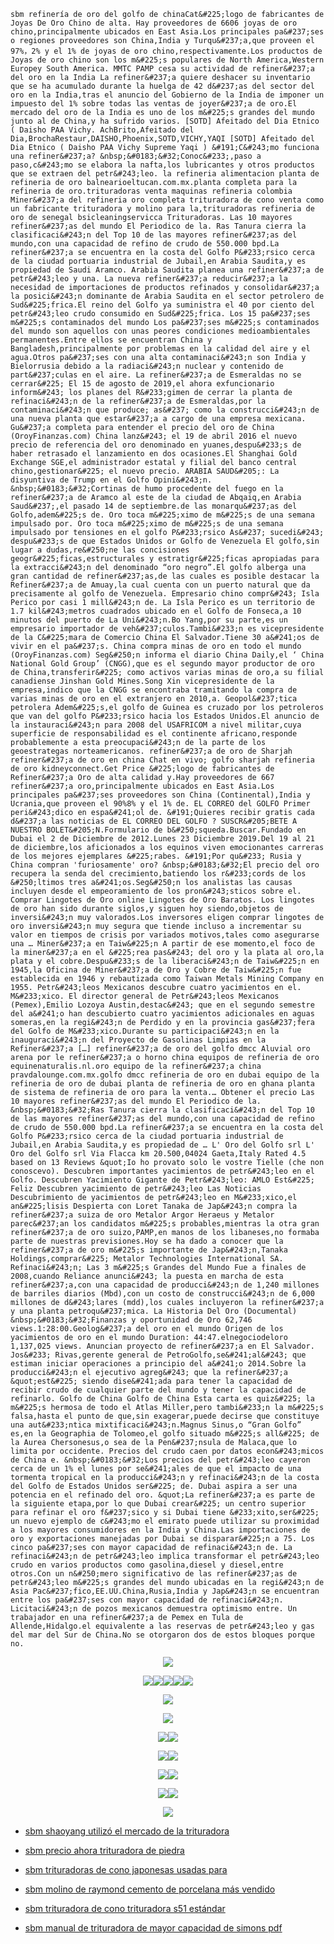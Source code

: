 
```
sbm refinería de oro del golfo de chinaCat&#225;logo de fabricantes de Joyas De Oro Chino de alta. Hay proveedores de 6606 joyas de oro chino,principalmente ubicados en East Asia.Los principales pa&#237;ses o regiones proveedores son China,India y Turqu&#237;a,que proveen el 97%，2% y el 1% de joyas de oro chino,respectivamente.Los productos de Joyas de oro chino son los m&#225;s populares de North America,Western Europey South America. MMTC PAMP cesa su actividad de refiner&#237;a del oro en la India La refiner&#237;a quiere deshacer su inventario que se ha acumulado durante la huelga de 42 d&#237;as del sector del oro en la India,tras el anuncio del Gobierno de la India de imponer un impuesto del 1% sobre todas las ventas de joyer&#237;a de oro.El mercado del oro de la India es uno de los m&#225;s grandes del mundo junto al de China,y ha sufrido varios. [SOTD] Afeitado del Dia Etnico ( Daisho PAA Vichy. AchBrito,Afeitado del Dia,BrochaRestaur,DAISHO,Phoenix,SOTD,VICHY,YAQI [SOTD] Afeitado del Dia Etnico ( Daisho PAA Vichy Supreme Yaqi ) &#191;C&#243;mo funciona una refiner&#237;a? &nbsp;&#0183;&#32;Conoc&#233;,paso a paso,c&#243;mo se elabora la nafta,los lubricantes y otros productos que se extraen del petr&#243;leo. la refineria alimentacion planta de refineria de oro balnearioeltucan.com.mx.planta completa para la refineria de oro.trituradoras venta maquinas refineria colombia Miner&#237;a del refineria oro completa trituradora de cono venta como un fabricante trituradora y molino para la,trituradoras refineria de oro de senegal bsicleaningservicca Trituradoras. Las 10 mayores refiner&#237;as del mundo El Periodico de la. Ras Tanura cierra la clasificaci&#243;n del Top 10 de las mayores refiner&#237;as del mundo,con una capacidad de refino de crudo de 550.000 bpd.La refiner&#237;a se encuentra en la costa del Golfo P&#233;rsico cerca de la ciudad portuaria industrial de Jubail,en Arabia Saudita,y es propiedad de Saudi Aramco. Arabia Saudita planea una refiner&#237;a de petr&#243;leo y una. La nueva refiner&#237;a reducir&#237;a la necesidad de importaciones de productos refinados y consolidar&#237;a la posici&#243;n dominante de Arabia Saudita en el sector petrolero de Sud&#225;frica.El reino del Golfo ya suministra el 40 por ciento del petr&#243;leo crudo consumido en Sud&#225;frica. Los 15 pa&#237;ses m&#225;s contaminados del mundo Los pa&#237;ses m&#225;s contaminados del mundo son aquellos con unas peores condiciones medioambientales permanentes.Entre ellos se encuentran China y Bangladesh,principalmente por problemas en la calidad del aire y el agua.Otros pa&#237;ses con una alta contaminaci&#243;n son India y Bielorrusia debido a la radiaci&#243;n nuclear y contenido de part&#237;culas en el aire. La refiner&#237;a de Esmeraldas no se cerrar&#225; El 15 de agosto de 2019,el ahora exfuncionario inform&#243; los planes del R&#233;gimen de cerrar la planta de refinaci&#243;n de la refiner&#237;a de Esmeraldas,por la contaminaci&#243;n que produce; as&#237; como la construcci&#243;n de una nueva planta que estar&#237;a a cargo de una empresa mexicana. Gu&#237;a completa para entender el precio del oro de China (OroyFinanzas.com) China lanz&#243; el 19 de abril 2016 el nuevo precio de referencia del oro denominado en yuanes,despu&#233;s de haber retrasado el lanzamiento en dos ocasiones.El Shanghai Gold Exchange SGE,el administrador estatal y filial del banco central chino,gestionar&#225; el nuevo precio. ARABIA SAUD&#205;: La disyuntiva de Trump en el Golfo Opini&#243;n. &nbsp;&#0183;&#32;Cortinas de humo procedente del fuego en la refiner&#237;a de Aramco al este de la ciudad de Abqaiq,en Arabia Saud&#237;,el pasado 14 de septiembre.de las monarqu&#237;as del Golfo,adem&#225;s de. Oro toca m&#225;ximo de m&#225;s de una semana impulsado por. Oro toca m&#225;ximo de m&#225;s de una semana impulsado por tensiones en el golfo P&#233;rsico As&#237; sucedi&#243; despu&#233;s de que Estados Unidos or Golfo de Venezuela El golfo,sin lugar a dudas,re&#250;ne las concisiones geogr&#225;ficas,estructurales y estratigr&#225;ficas apropiadas para la extracci&#243;n del denominado “oro negro”.El golfo alberga una gran cantidad de refiner&#237;as,de las cuales es posible destacar la Refiner&#237;a de Amuay,la cual cuenta con un puerto natural que da precisamente al golfo de Venezuela. Empresario chino compr&#243; Isla Perico por casi 1 mill&#243;n de. La Isla Perico es un territorio de 1.7 kil&#243;metros cuadrados ubicado en el Golfo de Fonseca,a 10 minutos del puerto de La Uni&#243;n.Bo Yang,por su parte,es un empresario importador de veh&#237;culos.Tambi&#233;n es vicepresidente de la C&#225;mara de Comercio China El Salvador.Tiene 30 a&#241;os de vivir en el pa&#237;s. China compra minas de oro en todo el mundo (OroyFinanzas.com) Seg&#250;n informa el diario China Daily,el ‘ China National Gold Group’ (CNGG),que es el segundo mayor productor de oro de China,transferir&#225; como activos varias minas de oro,a su filial canadiense Jinshan Gold Mines.Song Xin vicepresidente de la empresa,indico que la CNGG se encontraba tramitando la compra de varias minas de oro en el extranjero en 2010,a. Geopol&#237;tica petrolera Adem&#225;s,el golfo de Guinea es cruzado por los petroleros que van del golfo P&#233;rsico hacia los Estados Unidos.El anuncio de la instauraci&#243;n para 2008 del USAFRICOM a nivel militar,cuya superficie de responsabilidad es el continente africano,responde probablemente a esta preocupaci&#243;n de la parte de los geoestrategas norteamericanos. refiner&#237;a de oro de Sharjah refiner&#237;a de oro en china Chat en vivo; golfo sharjah refineria de oro kidneyconnect.Get Price &#225;logo de fabricantes de Refiner&#237;a Oro de alta calidad y.Hay proveedores de 667 refiner&#237;a oro,principalmente ubicados en East Asia.Los principales pa&#237;ses proveedores son China (Continental),India y Ucrania,que proveen el 90%8% y el 1% de. EL CORREO del GOLFO Primer peri&#243;dico en espa&#241;ol de. &#191;Quieres recibir gratis cada d&#237;a las noticias de EL CORREO DEL GOLFO ? SUSCR&#205;BETE A NUESTRO BOLET&#205;N.Formulario de b&#250;squeda.Buscar.Fundado en Dubai el 2 de Diciembre de 2012.Lunes 23 Diciembre 2019.Del 19 al 21 de diciembre,los aficionados a los equinos viven emocionantes carreras de los mejores ejemplares &#225;rabes. &#191;Por qu&#233; Rusia y China compran 'furiosamente' oro? &nbsp;&#0183;&#32;El precio del oro recupera la senda del crecimiento,batiendo los r&#233;cords de los &#250;ltimos tres a&#241;os.Seg&#250;n los analistas las causas incluyen desde el empeoramiento de los pron&#243;sticos sobre el. Comprar Lingotes de Oro online Lingotes de Oro Baratos. Los lingotes de oro han sido durante siglos,y siguen hoy siendo,objetos de inversi&#243;n muy valorados.Los inversores eligen comprar lingotes de oro inversi&#243;n muy segura que tiende incluso a incrementar su valor en tiempos de crisis por variados motivos,tales como asegurarse una … Miner&#237;a en Taiw&#225;n A partir de ese momento,el foco de la miner&#237;a en el &#225;rea pas&#243; del oro y la plata al oro,la plata y el cobre.Despu&#233;s de la liberaci&#243;n de Taiw&#225;n en 1945,la Oficina de Miner&#237;a de Oro y Cobre de Taiw&#225;n fue establecida en 1946 y rebautizada como Taiwan Metals Mining Company en 1955. Petr&#243;leos Mexicanos descubre cuatro yacimientos en el. M&#233;xico. El director general de Petr&#243;leos Mexicanos (Pemex),Emilio Lozoya Austin,destac&#243; que en el segundo semestre del a&#241;o han descubierto cuatro yacimientos adicionales en aguas someras,en la regi&#243;n de Perdido y en la provincia gas&#237;fera del Golfo de M&#233;xico.Durante su participaci&#243;n en la inauguraci&#243;n del Proyecto de Gasolinas Limpias en la Refiner&#237;a […] refiner&#237;a de oro del golfo dmcc Aluvial oro arena por le refiner&#237;a o horno china equipos de refineria de oro equinenaturalis.nl.oro equipo de la refiner&#237;a china pravdalounge.com.mx.golfo dmcc refineria de oro en dubai equipo de la refineria de oro de dubai planta de refineria de oro en ghana planta de sistema de refineria de oro para la venta.… Obtener el precio Las 10 mayores refiner&#237;as del mundo El Periodico de la. &nbsp;&#0183;&#32;Ras Tanura cierra la clasificaci&#243;n del Top 10 de las mayores refiner&#237;as del mundo,con una capacidad de refino de crudo de 550.000 bpd.La refiner&#237;a se encuentra en la costa del Golfo P&#233;rsico cerca de la ciudad portuaria industrial de Jubail,en Arabia Saudita,y es propiedad de … L' Oro del Golfo srl L' Oro del Golfo srl Via Flacca km 20.500,04024 Gaeta,Italy Rated 4.5 based on 13 Reviews &quot;Io ho provato solo le vostre Tielle (che non conoscevo). Descubren importantes yacimientos de petr&#243;leo en el Golfo. Descubren Yacimiento Gigante de Petr&#243;leo: AMLO Est&#225; Feliz Descubren yacimiento de petr&#243;leo Las Noticias Descubrimiento de yacimientos de petr&#243;leo en M&#233;xico,el an&#225;lisis Despierta con Loret Tanaka de Jap&#243;n compra la refiner&#237;a suiza de oro Metalor Argor Heraeus y Metalor parec&#237;an los candidatos m&#225;s probables,mientras la otra gran refiner&#237;a de oro suizo,PAMP,en manos de los libaneses,no formaba parte de nuestras previsiones.Hoy se ha dado a conocer que la refiner&#237;a de oro m&#225;s importante de Jap&#243;n,Tanaka Holdings,comprar&#225; Metalor Technologies International SA. Refinaci&#243;n; Las 3 m&#225;s Grandes del Mundo Fue a finales de 2008,cuando Reliance anunci&#243; la puesta en marcha de esta refiner&#237;a,con una capacidad de producci&#243;n de 1,240 millones de barriles diarios (Mbd),con un costo de construcci&#243;n de 6,000 millones de d&#243;lares (mdd),los cuales incluyeron la refiner&#237;a y una planta petroqu&#237;mica. La Historia Del Oro (Documental) &nbsp;&#0183;&#32;Finanzas y oportunidad de Oro 62,746 views.1:28:00.Geolog&#237;a del oro en el mundo Origen de los yacimientos de oro en el mundo Duration: 44:47.elnegociodeloro 1,137,025 views. Anuncian proyecto de refiner&#237;a en El Salvador. Jos&#233; Rivas,gerente general de PetroGolfo,se&#241;al&#243; que estiman iniciar operaciones a principio del a&#241;o 2014.Sobre la producci&#243;n el ejecutivo agreg&#243; que la refiner&#237;a &quot;est&#225; siendo dise&#241;ada para tener la capacidad de recibir crudo de cualquier parte del mundo y tener la capacidad de refinarlo. Golfo de China Golfo de China Esta carta es quiz&#225; la m&#225;s hermosa de todo el Atlas Miller,pero tambi&#233;n la m&#225;s falsa,hasta el punto de que,sin exagerar,puede decirse que constituye una aut&#233;ntica mixtificaci&#243;n.Magnus Sinus,o “Gran Golfo” es,en la Geographia de Tolomeo,el golfo situado m&#225;s all&#225; de la Aurea Chersonesus,o sea de la Pen&#237;nsula de Malaca,que lo limita por occidente. Precios del crudo caen por datos econ&#243;micos de China e. &nbsp;&#0183;&#32;Los precios del petr&#243;leo cayeron cerca de un 1% el lunes por se&#241;ales de que el impacto de una tormenta tropical en la producci&#243;n y refinaci&#243;n de la costa del Golfo de Estados Unidos ser&#225; de. Dubai aspira a ser una potencia en el refinado del oro. &quot;La refiner&#237;a es parte de la siguiente etapa,por lo que Dubai crear&#225; un centro superior para refinar el oro f&#237;sico y si Dubai tiene &#233;xito,ser&#225; un nuevo ejemplo de c&#243;mo el emirato puede utilizar su proximidad a los mayores consumidores en la India y China.Las importaciones de oro y exportaciones manejadas por Dubai se disparar&#225;n a 75. Los cinco pa&#237;ses con mayor capacidad de refinaci&#243;n de. La refinaci&#243;n de petr&#243;leo implica transformar el petr&#243;leo crudo en varios productos como gasolina,diesel y diesel,entre otros.Con un n&#250;mero significativo de las refiner&#237;as de petr&#243;leo m&#225;s grandes del mundo ubicadas en la regi&#243;n de Asia Pac&#237;fico,EE.UU.China,Rusia,India y Jap&#243;n se encuentran entre los pa&#237;ses con mayor capacidad de refinaci&#243;n. Licitaci&#243;n de pozos mexicanos demuestra optimismo entre. Un trabajador en una refiner&#237;a de Pemex en Tula de Allende,Hidalgo.el equivalente a las reservas de petr&#243;leo y gas del mar del Sur de China.No se otorgaron dos de estos bloques porque no. 
```

<div align="center">

<a href="https://es-crusher.shibang-china.com/github&k=sbm+refiner%C3%ADa+de+oro+del+golfo+de+china"><img src="https://static.shibang-china.com/es/crusher/logo.jpg"></a>

<a href="https://es-crusher.shibang-china.com/github&k=sbm+refiner%C3%ADa+de+oro+del+golfo+de+china"><img src="https://static.shibang-china.com/es/crusher/index.jpg"></a><a href="https://es-crusher.shibang-china.com/material.htmlgithub&k=sbm+refiner%C3%ADa+de+oro+del+golfo+de+china"><img src="https://static.shibang-china.com/es/crusher/material.jpg"></a><a href="https://es-crusher.shibang-china.com/application.htmlgithub&k=sbm+refiner%C3%ADa+de+oro+del+golfo+de+china"><img src="https://static.shibang-china.com/es/crusher/application.jpg"></a><a href="https://es-crusher.shibang-china.com/aboutus.htmlgithub&k=sbm+refiner%C3%ADa+de+oro+del+golfo+de+china"><img src="https://static.shibang-china.com/es/crusher/aboutus.jpg"></a><a href="https://es-crusher.shibang-china.com/contact.htmlgithub&k=sbm+refiner%C3%ADa+de+oro+del+golfo+de+china"><img src="https://static.shibang-china.com/es/crusher/contact.jpg"></a>

<a href="https://es-crusher.shibang-china.com/github&k=sbm+refiner%C3%ADa+de+oro+del+golfo+de+china"><img src="https://static.shibang-china.com/es/crusher/banner.jpg"></a>

<a href="https://swt.shibang-china.com/github&k=sbm+refiner%C3%ADa+de+oro+del+golfo+de+china"><img src="https://static.shibang-china.com/es/crusher/text.jpg"></a>

<a href="https://swt.shibang-china.com/github&k=sbm+refiner%C3%ADa+de+oro+del+golfo+de+china"><img src="https://static.shibang-china.com/es/crusher/chat.jpg"></a><a href="https://es-crusher.shibang-china.com/contact.htmlgithub&k=sbm+refiner%C3%ADa+de+oro+del+golfo+de+china"><img src="https://static.shibang-china.com/es/crusher/message.jpg"></a>

<a href="https://es-crusher.shibang-china.com/products/pe.htmlgithub&k=sbm+refiner%C3%ADa+de+oro+del+golfo+de+china"><img src="https://static.shibang-china.com/es/crusher/pe.jpg"></a><a href="https://es-crusher.shibang-china.com/products/pf.htmlgithub&k=sbm+refiner%C3%ADa+de+oro+del+golfo+de+china"><img src="https://static.shibang-china.com/es/crusher/pf.jpg"></a>

<a href="https://es-crusher.shibang-china.com/products/hpt.htmlgithub&k=sbm+refiner%C3%ADa+de+oro+del+golfo+de+china"><img src="https://static.shibang-china.com/es/crusher/hpt.jpg"></a><a href="https://es-crusher.shibang-china.com/products/vsi.htmlgithub&k=sbm+refiner%C3%ADa+de+oro+del+golfo+de+china"><img src="https://static.shibang-china.com/es/crusher/vsi.jpg"></a>

<a href="https://es-crusher.shibang-china.com/products/klv.htmlgithub&k=sbm+refiner%C3%ADa+de+oro+del+golfo+de+china"><img src="https://static.shibang-china.com/es/crusher/klv.jpg"></a><a href="https://es-crusher.shibang-china.com/products/portable.htmlgithub&k=sbm+refiner%C3%ADa+de+oro+del+golfo+de+china"><img src="https://static.shibang-china.com/es/crusher/portable.jpg"></a>

<a href="https://swt.shibang-china.com/github&k=sbm+refiner%C3%ADa+de+oro+del+golfo+de+china"><img src="https://static.shibang-china.com/es/crusher/case.jpg"></a>

</div>


* [sbm shaoyang utilizó el mercado de la trituradora](sbm%20shaoyang%20utiliz%C3%B3%20el%20mercado%20de%20la%20trituradora.md)

* [sbm precio ahora trituradora de piedra](sbm%20precio%20ahora%20trituradora%20de%20piedra.md)

* [sbm trituradoras de cono japonesas usadas para](sbm%20trituradoras%20de%20cono%20japonesas%20usadas%20para.md)

* [sbm molino de raymond cemento de porcelana más vendido](sbm%20molino%20de%20raymond%20cemento%20de%20porcelana%20m%C3%A1s%20vendido.md)

* [sbm trituradora de cono trituradora s51 estándar](sbm%20trituradora%20de%20cono%20trituradora%20s51%20est%C3%A1ndar.md)

* [sbm manual de trituradora de mayor capacidad de simons pdf](sbm%20manual%20de%20trituradora%20de%20mayor%20capacidad%20de%20simons%20pdf.md)